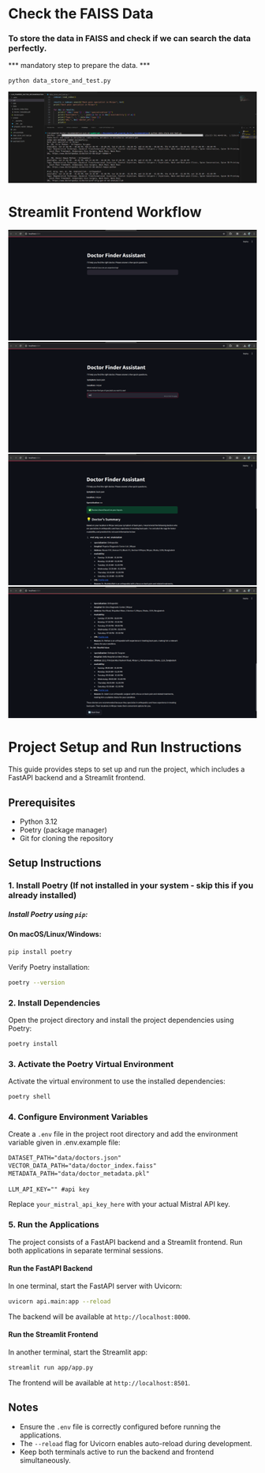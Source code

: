 # Check the FAISS Data
### To store the data in FAISS and check if we can search the data perfectly.
*** mandatory step to prepare the data. ***
```bash
python data_store_and_test.py
```
![FAISS check](images/Data_retrival_check.png)

# Streamlit Frontend Workflow
![SWorkflow 1](images/Workflow1.png)
![SWorkflow 2](images/Workflow2.png)
![SWorkflow 3](images/Workflow3.png)
![SWorkflow 4](images/Workflow4.png)


# Project Setup and Run Instructions

This guide provides steps to set up and run the project, which includes a FastAPI backend and a Streamlit frontend.

## Prerequisites
- Python 3.12
- Poetry (package manager)
- Git for cloning the repository

## Setup Instructions

### 1. Install Poetry (If not installed in your system - skip this if you already installed)
##### Install Poetry using `pip`:

#### On macOS/Linux/Windows:
```bash
pip install poetry
```

Verify Poetry installation:
```bash
poetry --version
```

### 2. Install Dependencies
Open the project directory and install the project dependencies using Poetry:
```bash
poetry install
```

### 3. Activate the Poetry Virtual Environment
Activate the virtual environment to use the installed dependencies:
```bash
poetry shell
```

### 4. Configure Environment Variables
Create a `.env` file in the project root directory and add the environment variable given in .env.example file:
```
DATASET_PATH="data/doctors.json"
VECTOR_DATA_PATH="data/doctor_index.faiss"
METADATA_PATH="data/doctor_metadata.pkl"

LLM_API_KEY="" #api key
```
Replace `your_mistral_api_key_here` with your actual Mistral API key.

### 5. Run the Applications
The project consists of a FastAPI backend and a Streamlit frontend. Run both applications in separate terminal sessions.

#### Run the FastAPI Backend
In one terminal, start the FastAPI server with Uvicorn:
```bash
uvicorn api.main:app --reload
```
The backend will be available at `http://localhost:8000`.

#### Run the Streamlit Frontend
In another terminal, start the Streamlit app:
```bash
streamlit run app/app.py
```
The frontend will be available at `http://localhost:8501`.

## Notes
- Ensure the `.env` file is correctly configured before running the applications.
- The `--reload` flag for Uvicorn enables auto-reload during development.
- Keep both terminals active to run the backend and frontend simultaneously.